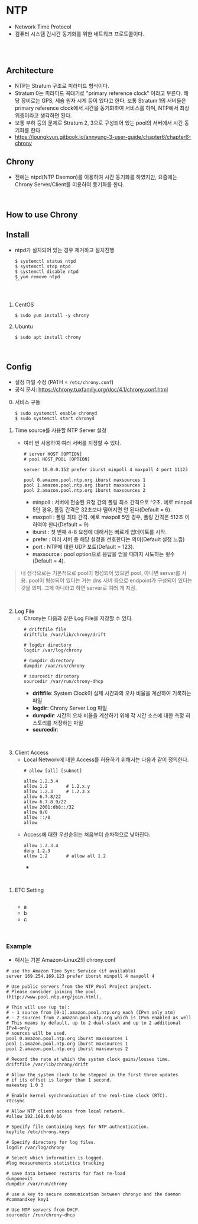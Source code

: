 # NTP
* Network Time Protocol
* 컴퓨터 시스템 간시간 동기화를 위한 네트워크 프로토콜이다.
</br>
</br>

## Architecture
* NTP는 Stratum 구조로 피라미드 형식이다.
* Stratum 0는 피라미드 꼭대기로 "primary reference clock" 이라고 부른다. 해당 장비로는 GPS, 세슘 원자 시계 등이 있다고 한다. 보통 Stratum 1의 서버들은 primary reference clock에서 시간을 동기화하여 서비스를 하며, NTP에서 최상위층이라고 생각하면 된다.
* 보통 부하 등의 문제로 Stratum 2, 3으로 구성되어 있는 pool의 서버에서 시간 동기화를 한다.
* https://joungkyun.gitbook.io/annyung-3-user-guide/chapter6/chapter6-chrony


## Chrony
* 전에는 ntpd(NTP Daemon)를 이용하여 시간 동기화를 하였지만, 요즘에는 Chrony Server/Client를 이용하여 동기화를 한다.
</br>

## How to use Chrony
## __Install__
* ntpd가 설치되어 있는 경우 제거하고 설치진행
    ```
    $ systemctl status ntpd
    $ systemctl stop ntpd
    $ systemctl disable ntpd
    $ yum remove ntpd
    ``
</br>

1. CentOS
	```
	$ sudo yum install -y chrony
	```
2. Ubuntu
	```
	$ sudo apt install chrony
	```
</br>

## __Config__
* 설정 파일 수정 (PATH = ```/etc/chrony.conf```) 
* 공식 문서: https://chrony.tuxfamily.org/doc/4.1/chrony.conf.html
0. 서비스 구동
	```
	$ sudo systemctl enable chronyd
	$ sudo systemctl start chronyd
	```

1. Time source를 사용할 NTP Server 설정
	* 여러 번 사용하여 여러 서버를 지정할 수 있다.
        ```
        # server HOST [OPTION]
        # pool HOST_POOL [OPTION]

        server 10.0.0.152 prefer iburst minpoll 4 maxpoll 4 port 11123
        
        pool 0.amazon.pool.ntp.org iburst maxsources 1
        pool 1.amazon.pool.ntp.org iburst maxsources 1
        pool 2.amazon.pool.ntp.org iburst maxsources 2
        ```
        * minpoll : 서버에 전송된 요청 간의 폴링  최소 간격으로 ^2초. 예로 minpoll 5인 경우, 폴링 간격은 32초보다 떨어지면 안 된다(Default = 6).
        * maxpoll : 폴링 최대 간격. 예로 maxpoll 5인 경우, 폴링 간격은 512초 이하여야 한다(Default = 9)
        * iburst : 첫 번째 4-8 요청에 대해서는 빠르게 업데이트를 시작.
        * prefer : 여러 서버 중 해당 설정을 선호한다는 의미(Default 설정 느낌)
        * port : NTP에 대한 UDP 포트(Default = 123).
        * maxsource : pool option으로 응답을 얻을 때까지 시도하는 횟수(Default = 4).
    
> 내 생각으로는 기본적으로 pool이 형성되어 있으면 pool, 아니면 server를 사용. pool이 형성되어 있다는 거는 dns 서버 등으로 endpoint가 구성되어 있다는 것을 의미. 그게 아니라고 하면 server로 여러 개 지정.
</br>

2. Log File
    * Chrony는 다음과 같은 Log File을 저장할 수 있다.
        ```
        # driftfile file
        driftfile /var/lib/chrony/drift

        # logdir directory
        logdir /var/log/chrony    

        # dumpdir directory
        dumpdir /var/run/chrony

        # sourcedir dircetory
        sourcedir /var/run/chrony-dhcp
        ```
      * __driftfile__: System Clock이 실제 시간과의 오차 비율을 계산하여 기록하는 파일
      * __logdir__: Chrony Server Log 파일
      * __dumpdir__: 시간의 오차 비율을 계산하기 위해 각 시간 소스에 대한 측정 히스토리를 저장하는 파일
      * __sourcedir__: 
</br>

3. Client Access
    * Local Network에 대한 Access를 허용하기 위해서는 다음과 같이 정의한다.
        ```
        # allow [all] [subnet]

        allow 1.2.3.4
        allow 1.2       # 1.2.x.y
        allow 1.2.3     # 1.2.3.x
        allow 6.7.8/22
        allow 6.7.8.9/22
        allow 2001:db8::/32
        allow 0/0
        allow ::/0
        allow
        ```
    * Access에 대한 우선순위는 처음부터 순차적으로 낮아진다.
        ```
        allow 1.2.3.4
        deny 1.2.3
        allow 1.2       # allow all 1.2
        ```
        * 


</br>

1. ETC Setting
    ```

    ```
    * a
    * b
    * c




</br>


### Example
* 예시는 기본 Amazon-Linux2의 chrony.conf
```
# use the Amazon Time Sync Service (if available)
server 169.254.169.123 prefer iburst minpoll 4 maxpoll 4

# Use public servers from the NTP Pool Project project.
# Please consider joining the pool (http://www.pool.ntp.org/join.html).

# This will use (up to):
# - 1 source from [0-1].amazon.pool.ntp.org each (IPv4 only atm)
# - 2 sources from 2.amazon.pool.ntp.org which is IPv6 enabled as well
# This means by default, up to 2 dual-stack and up to 2 additional IPv4-only
# sources will be used.
pool 0.amazon.pool.ntp.org iburst maxsources 1
pool 1.amazon.pool.ntp.org iburst maxsources 1
pool 2.amazon.pool.ntp.org iburst maxsources 2

# Record the rate at which the system clock gains/losses time.
driftfile /var/lib/chrony/drift

# Allow the system clock to be stepped in the first three updates
# if its offset is larger than 1 second.
makestep 1.0 3

# Enable kernel synchronization of the real-time clock (RTC).
rtcsync

# Allow NTP client access from local network.
#allow 192.168.0.0/16

# Specify file containing keys for NTP authentication.
keyfile /etc/chrony.keys

# Specify directory for log files.
logdir /var/log/chrony

# Select which information is logged.
#log measurements statistics tracking

# save data between restarts for fast re-load
dumponexit
dumpdir /var/run/chrony

# use a key to secure communication between chronyc and the daemon
#commandkey key1

# Use NTP servers from DHCP.
sourcedir /run/chrony-dhcp
```
